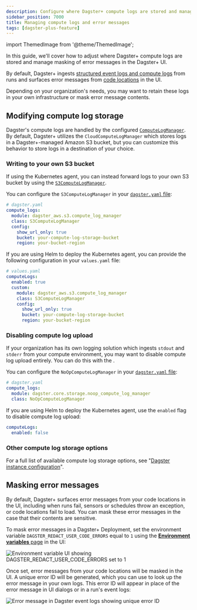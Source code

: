 ```yaml
---
description: Configure where Dagster+ compute logs are stored and manage masking of error messages in the Dagster+ UI.
sidebar_position: 7000
title: Managing compute logs and error messages
tags: [dagster-plus-feature]
---
```


import ThemedImage from '@theme/ThemedImage';

In this guide, we'll cover how to adjust where Dagster+ compute logs are stored and manage masking of error messages in the Dagster+ UI.

By default, Dagster+ ingests [structured event logs and compute logs](/guides/log-debug/logging#log-types) from runs and surfaces error messages from [code locations](/deployment/code-locations) in the UI.

Depending on your organization's needs, you may want to retain these logs in your own infrastructure or mask error message contents.

## Modifying compute log storage

Dagster's compute logs are handled by the configured [`ComputeLogManager`](/api/dagster/internals#compute-log-manager). By default, Dagster+ utilizes the `CloudComputeLogManager` which stores logs in a Dagster+-managed Amazon S3 bucket, but you can customize this behavior to store logs in a destination of your choice.

### Writing to your own S3 bucket

If using the Kubernetes agent, you can instead forward logs to your own S3 bucket by using the [`S3ComputeLogManager`](/api/libraries/dagster-aws#dagster_aws.s3.S3ComputeLogManager).

You can configure the `S3ComputeLogManager` in your [`dagster.yaml` file](/deployment/dagster-plus/management/customizing-agent-settings):

```yaml
# dagster.yaml
compute_logs:
  module: dagster_aws.s3.compute_log_manager
  class: S3ComputeLogManager
  config:
    show_url_only: true
    bucket: your-compute-log-storage-bucket
    region: your-bucket-region
```

If you are using Helm to deploy the Kubernetes agent, you can provide the following configuration in your `values.yaml` file:

```yaml
# values.yaml
computeLogs:
  enabled: true
  custom:
    module: dagster_aws.s3.compute_log_manager
    class: S3ComputeLogManager
    config:
      show_url_only: true
      bucket: your-compute-log-storage-bucket
      region: your-bucket-region
```

### Disabling compute log upload

If your organization has its own logging solution which ingests `stdout` and `stderr` from your compute environment, you may want to disable compute log upload entirely. You can do this with the <PyObject section="internals" module="dagster._core.storage.noop_compute_log_manager" object="NoOpComputeLogManager" />.

You can configure the `NoOpComputeLogManager` in your [`dagster.yaml` file](/deployment/dagster-plus/management/customizing-agent-settings):

```yaml
# dagster.yaml
compute_logs:
  module: dagster.core.storage.noop_compute_log_manager
  class: NoOpComputeLogManager
```

If you are using Helm to deploy the Kubernetes agent, use the `enabled` flag to disable compute log upload:

```yaml
computeLogs:
  enabled: false
```

### Other compute log storage options

For a full list of available compute log storage options, see "[Dagster instance configuration](/deployment/oss/oss-instance-configuration#compute-log-storage)".

## Masking error messages

By default, Dagster+ surfaces error messages from your code locations in the UI, including when runs fail, sensors or schedules throw an exception, or code locations fail to load. You can mask these error messages in the case that their contents are sensitive.

To mask error messages in a Dagster+ Deployment, set the environment variable `DAGSTER_REDACT_USER_CODE_ERRORS` equal to `1` using the [**Environment variables** page](/deployment/dagster-plus/management/environment-variables) in the UI:

![Environment variable UI showing DAGSTER_REDACT_USER_CODE_ERRORS set to 1](/images/dagster-plus/management/configure-redact-env-var.png)

Once set, error messages from your code locations will be masked in the UI. A unique error ID will be generated, which you can use to look up the error message in your own logs. This error ID will appear in place of the error message in UI dialogs or in a run's event logs:

![Error message in Dagster event logs showing unique error ID](/images/dagster-plus/management/masked-err-message.png)
